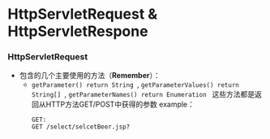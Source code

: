 # HttpServletRequest & HttpServletRespone
### HttpServletRequest
- 包含的几个主要使用的方法（**Remember**）：
  -  `getParameter() return String `, `getParameterValues() return String[] `, `getParameterNames() return Enumeration `
     这些方法都是返回从HTTP方法GET/POST中获得的参数
     example：
     ```
     GET:
     GET /select/selcetBeer.jsp?
     ```